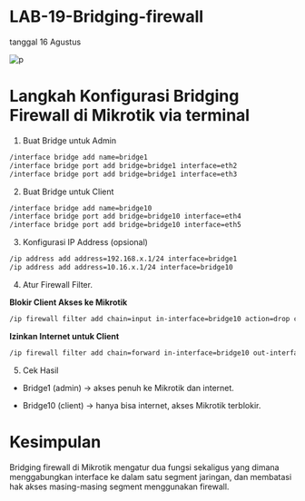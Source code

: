 # LAB-19-Bridging-firewall
tanggal 16 Agustus 

![p]()

# Langkah Konfigurasi Bridging Firewall di Mikrotik via terminal 

1. Buat Bridge untuk Admin

```bash
/interface bridge add name=bridge1
/interface bridge port add bridge=bridge1 interface=eth2
/interface bridge port add bridge=bridge1 interface=eth3
```

2. Buat Bridge untuk Client

```bash
/interface bridge add name=bridge10
/interface bridge port add bridge=bridge10 interface=eth4
/interface bridge port add bridge=bridge10 interface=eth5
```

3. Konfigurasi IP Address (opsional)

```bash
/ip address add address=192.168.x.1/24 interface=bridge1
/ip address add address=10.16.x.1/24 interface=bridge10
```

4. Atur Firewall Filter.
   
**Blokir Client Akses ke Mikrotik**

```bash
/ip firewall filter add chain=input in-interface=bridge10 action=drop comment="Block access to Mikrotik from client"
```

**Izinkan Internet untuk Client**

```bash
/ip firewall filter add chain=forward in-interface=bridge10 out-interface=eth1 action=accept comment="Allow internet for client"
```

5. Cek Hasil

* Bridge1 (admin) -> akses penuh ke Mikrotik dan internet.

* Bridge10 (client) -> hanya bisa internet, akses Mikrotik terblokir.
  
# Kesimpulan

Bridging firewall di Mikrotik mengatur dua fungsi sekaligus yang dimana menggabungkan
interface ke dalam satu segment jaringan, dan membatasi 
hak akses masing-masing segment menggunakan firewall.
